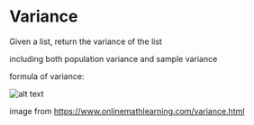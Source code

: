 # Variance

Given a list, return the variance of the list

including both population variance and sample variance

formula of variance:

![alt text](https://www.onlinemathlearning.com/image-files/population-variance.png)


image from https://www.onlinemathlearning.com/variance.html


